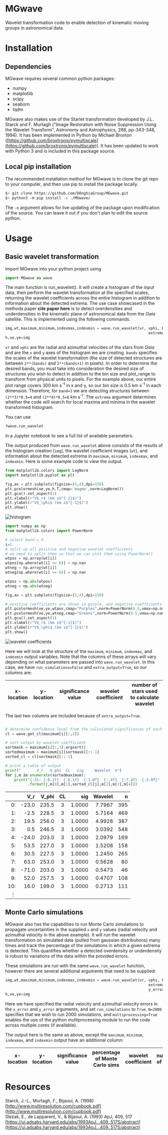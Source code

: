 # MGwave

Wavelet transformation code to enable detection of kinematic moving groups in astronomical data.

# Installation

## Dependencies

MGwave requires several common python packages:

- numpy
- matplotlib
- scipy
- seaborn
- tqdm

MGwave also makes use of the Starlet transformation developed by J.L. Starck and F. Murtagh ("Image Restoration with Noise Suppression Using the Wavelet Transform", Astronomy and Astrophysics, 288, pp-343-348, 1994). It has been implemented in Python by Michael Broxton ([https://github.com/broxtronix/pymultiscale](https://github.com/broxtronix/pymultiscale)).
It has been updated to work with Python 3 and is included in this package source.

## Local pip installation

The recommended installation method for MGwave is to clone the git repo to your computer, and then use pip to install the package locally.

```bash
$> git clone https://github.com/DOnghiaGroup/MGwave.git
$> python3 -m pip install -e ./MGwave/
```

The `-e` argument allows for live updating of the package upon modification of the source. You can leave it out if you don't plan to edit the source python.

# Usage

## Basic wavelet transformation

Import MGwave into your python project using

```python
import MGwave as wave
```

The main function is run_wavelet(). It will create a histogram of the input data, then perform the wavelet transformation at the specified scales, returning the wavelet coefficients across the entire histogram in addition to information about the detected extrema. The use case showcased in the methods paper **cite paper here** is to detect overdensities and underdensities in the kinematic plane of astronomical data from the *Gaia* satellite. This is implemented using the following commands.

```python
img,wt,maximum,minimum,indexmax,indexmin = wave.run_wavelet(vr, vphi, bands=[3,4], bins=[600,600], plot_range=[[-150,150],[50,350]],
                                                                extrema=True, verbose=True, extra_output=True)
h,xe,ye=img
```

`vr` and `vphi` are the radial and azimuthal velocities of the stars from *Gaia* and are the `x` and `y` axes of the histogram we are creating. `bands` specifies the scales of the wavelet transformation (the size of detected structures are between `2**(bands)` and `2**(bands+1)` in pixels). In order to determine the desired bands, you must take into consideration the desired size of structures you wish to detect in addition to the bin size and plot_range to transform from physical units to pixels. For the example above, our entire plot range covers 300 km s<sup>-1</sup> in x and y, so our bin size is 0.5 km s<sup>-1</sup> in each dimension. Therefore, for `band=3` we are detecting structures between `(2**3)*0.5=4` and `(2**4)*0.5=8` km s<sup>-1</sup>. The `extrema` argument determines whether the code will search for local maxima and minima in the wavelet transformed histogram.

You can use

```python
?wave.run_wavelet
```
in a Jupyter notebook to see a full list of available parameters.

The output produced from `wave.run_wavelet` above consists of the results of the histogram creation (`img`), the wavelet coefficient images (`wt`), and information about the detected extrema in `maximum`, `minimum`, `indexmax`, and `indexmin`. Here is some example code to view the output.

```python
from matplotlib.colors import LogNorm
import matplotlib.pyplot as plt

fig,ax = plt.subplots(figsize=(5,4),dpi=150)
plt.pcolormesh(xe,ye,h.T,cmap='magma',norm=LogNorm())
plt.gca().set_aspect(1)
plt.xlabel(r"V$_r$ (km s$^{-1}$)")
plt.ylabel(r"V$_\phi$ (km s$^{-1}$)")
plt.show()
```
![histogram](img/hist.png)

```python
import numpy as np
from matplotlib.colors import PowerNorm

# select band = 4
i=1
# split up all positive and negative wavelet coefficients
# we need to split them so that we can plot them using PowerNorm()
wtpos = np.array(wt[i])
wtpos[np.where(wt[i] <= 0)] = np.nan
wtneg = np.array(wt[i])
wtneg[np.where(wt[i] >= 0)] = np.nan

wtpos = np.abs(wtpos)
wtneg = np.abs(wtneg)

fig,ax = plt.subplots(figsize=(5,4),dpi=150)

# positive coefficients are shown in purple, and negative coefficients are shown in green
plt.pcolormesh(xe,ye,wtpos,cmap="Purples",norm=PowerNorm(0.5,vmax=np.nanmax(wtpos.reshape(-1))*1.3))
plt.pcolormesh(xe,ye,wtneg,cmap="Greens",norm=PowerNorm(0.5,vmax=np.nanmax(wtpos.reshape(-1))*1.3))
plt.gca().set_aspect(1)
plt.xlabel(r"V$_r$ (km s$^{-1}$)")
plt.ylabel(r"V$_\phi$ (km s$^{-1}$)")
plt.show()
```
![wavelet coefficients](img/wt.png)

Here we will look at the structure of the `maximum`, `minimum`, `indexmax`, and `indexmin` output variables. Note that the columns of these arrays will vary depending on what parameters are passed into `wave.run_wavelet`. In this case, we have `run_simulations=False` and `extra_output=True`, so our columns are:

| x-location | y-location | significance value | wavelet coefficient | number of stars used to calculate wavelet |
|---|---|---|---|---|
The last two columns are included because of `extra_output=True`.

```python

# determine confidence level from the calculated significances of each maximum
cl = wave.get_cl(maximum[i][:,2])

# sort output by wavelet coefficient
sortmask = maximum[i][:,3].argsort()
sortedmaximum = maximum[i][sortmask][::-1]
sorted_cl = cl[sortmask][::-1]

# print a table of output
print("       V_r   V_phi  CL   sig     Wavelet  n")
for j,m in enumerate(sortedmaximum):
    print("{:3}: {:6.1f}  {:6.1f}  {:1.0f}  {:.4f}  {:7.4f}  {:3.0f}"
          .format(j,m[0],m[1],sorted_cl[j],m[2],m[3],m[4]))
```

|      |  V_r   | V_phi  | CL|  sig   | Wavelet |  n  |
|  ---:|    ---:|    ---:|:---:|  ---:|     ---:| ---:|
|   0: |  -23.0 |  235.5 | 3 | 1.0000 |  7.7967 | 395 |
|   1: |   -2.5 |  228.5 | 3 | 1.0000 |  5.7164 | 469 |
|   2: |   19.5 |  256.0 | 3 | 1.0000 |  4.9928 | 387 |
|   3: |    0.5 |  246.5 | 3 | 1.0000 |  3.0392 | 548 |
|   4: |  -24.0 |  203.0 | 3 | 1.0000 |  2.0979 | 169 |
|   5: |   53.5 |  227.0 | 3 | 1.0000 |  1.5208 | 158 |
|   6: |   30.5 |  227.5 | 3 | 1.0000 |  1.2450 | 265 |
|   7: |   63.0 |  253.0 | 3 | 1.0000 |  0.5628 |  80 |
|   8: |  -71.0 |  203.0 | 3 | 1.0000 |  0.5473 |  46 |
|   9: |   52.0 |  257.5 | 3 | 1.0000 |  0.4707 | 108 |
|  10: |   16.0 |  199.0 | 3 | 1.0000 |  0.2713 | 111 |
| ⋮    |        |        |   |        |         |     |

## Monte Carlo simulations

MGwave also has the capabilities to run Monte Carlo simulations to propagate uncertainties in the supplied `x` and `y` values (radial velocity and azimuthal velocity in the above example). It will run the wavelet transformation on simulated data (pulled from gaussian distributions) many times and track the percentage of the simulations in which a given extrema is detected. This quantifies whether a detected overdensity or underdensity is robust to variations of the data within the provided errors.

These simulations are run with the same `wave.run_wavelet` function, however there are several additional arguments that need to be supplied:

```python
img,wt,maximum,minimum,indexmax,indexmin = wave.run_wavelet(vr, vphi, bands=[4], bins=[600,600], plot_range=[[-150,150],[50,350]],
                                                                extrema=True, verbose=True, extra_output=True, x_error=vr_err,
                                                                y_error=vphi_err, run_simulations=True, N=2000, multiprocessing=True)
h,xe,ye=img
```
Here we have specified the radial velocity and azimuthal velocity errors in the `x_error` and `y_error` arguments, and set `run_simulations` to `True`. `N=2000` specifies that we wish to run 2000 simulations, and `multiprocessing=True` enables the use of the python multiprocessing module to run the code across multiple cores (if available).

The output here is the same as above, except the `maximum`, `minimum`, `indexmax`, and `indexmin` output have an additional column:

| x-location | y-location | significance value | percentage of Monte Carlo sims | wavelet coefficient | number of stars |
|---|---|---|---|---|---|

# Resources

Starck, J.-L., Murtagh, F., Bijaoui, A. (1998) [http://www.multiresolution.com/cupbook.pdf](http://www.multiresolution.com/cupbook.pdf)  
Slezak, E., de Lapparent, V., & Bijaoui, A. (1993) ApJ, 409, 517 [https://ui.adsabs.harvard.edu/abs/1993ApJ...409..517S/abstract](https://ui.adsabs.harvard.edu/abs/1993ApJ...409..517S/abstract)
